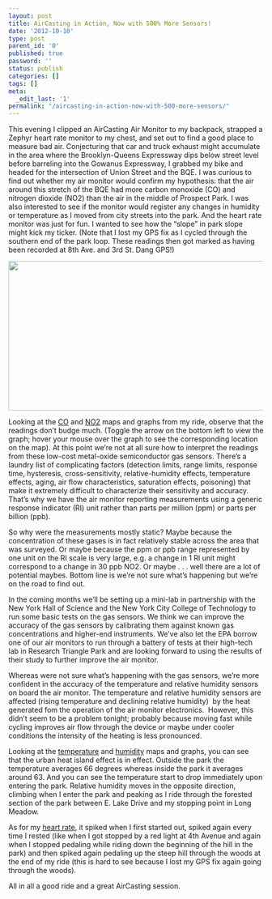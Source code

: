```yaml
---
layout: post
title: AirCasting in Action, Now with 500% More Sensors!
date: '2012-10-10'
type: post
parent_id: '0'
published: true
password: ''
status: publish
categories: []
tags: []
meta:
  _edit_last: '1'
permalink: "/aircasting-in-action-now-with-500-more-sensors/"
---
```

<p>This evening I clipped an AirCasting Air Monitor to my backpack, strapped a Zephyr heart rate monitor to my chest, and set out to find a good place to measure bad air. Conjecturing that car and truck exhaust might accumulate in the area where the Brooklyn-Queens Expressway dips below street level before barreling into the Gowanus Expressway, I grabbed my bike and headed for the intersection of Union Street and the BQE. I was curious to find out whether my air monitor would confirm my hypothesis: that the air around this stretch of the BQE had more carbon monoxide (CO) and nitrogen dioxide (NO2) than the air in the middle of Prospect Park. I was also interested to see if the monitor would register any changes in humidity or temperature as I moved from city streets into the park. And the heart rate monitor was just for fun. I wanted to see how the “slope” in park slope might kick my ticker. (Note that I lost my GPS fix as I cycled through the southern end of the park loop. These readings then got marked as having been recorded at 8th Ave. and 3rd St. Dang GPS!)</p>
<p><img title="Surveying the Air from the BQE to Long Meadow" src="{{ site.baseurl }}/assets/BQEtoLongMeadow.jpg" alt="" width="600" height="295" /></p>
<p>Looking at the <a href="http://aircasting.org/map#/map_sessions?data={'location':{'distance':'10','limit':false},'gridResolution':25,'tags':','usernames':','time':{'timeFrom':240,'timeTo':1679,'dayFrom':0,'dayTo':365,'yearFrom':2011,'yearTo':2012},'heat':{'highest':100,'high':75,'mid':50,'low':25,'lowest':0},'sensorId':'}&amp;sessionsIds=[567]&amp;tmp={'tmpSensorId':'CO%20Gas-TGS2442'}&amp;map={'zoom':15,'lat':40.67168694505665,'lng':-73.98323552,'mapType':'hybrid'}" target="_blank">CO</a> and <a href="http://aircasting.org/map#/map_sessions?data={'location':{'distance':'10','limit':false},'gridResolution':25,'tags':','usernames':','time':{'timeFrom':240,'timeTo':1679,'dayFrom':0,'dayTo':365,'yearFrom':2011,'yearTo':2012},'heat':{'highest':100,'high':75,'mid':50,'low':25,'lowest':0},'sensorId':'}&amp;sessionsIds=[567]&amp;tmp={'tmpSensorId':'N02%20Gas-MiCS-2710'}&amp;map={'zoom':15,'lat':40.67168694505665,'lng':-73.98323552,'mapType':'hybrid'}">NO2</a> maps and graphs from my ride, observe that the readings don’t budge much. (Toggle the arrow on the bottom left to view the graph; hover your mouse over the graph to see the corresponding location on the map). At this point we’re not at all sure how to interpret the readings from these low-cost metal-oxide semiconductor gas sensors. There’s a laundry list of complicating factors (detection limits, range limits, response time, hysteresis, cross-sensitivity, relative-humidity effects, temperature effects, aging, air flow characteristics, saturation effects, poisoning) that make it extremely difficult to characterize their sensitivity and accuracy. That’s why we have the air monitor reporting measurements using a generic response indicator (RI) unit rather than parts per million (ppm) or parts per billion (ppb).</p>
<p>So why were the measurements mostly static? Maybe because the concentration of these gases is in fact relatively stable across the area that was surveyed. Or maybe because the ppm or ppb range represented by one unit on the RI scale is very large, e.g. a change in 1 RI unit might correspond to a change in 30 ppb NO2. Or maybe . . . well there are a lot of potential maybes. Bottom line is we’re not sure what’s happening but we’re on the road to find out.</p>
<p>In the coming months we’ll be setting up a mini-lab in partnership with the New York Hall of Science and the New York City College of Technology to run some basic tests on the gas sensors. We think we can improve the accuracy of the gas sensors by calibrating them against known gas concentrations and higher-end instruments. We’ve also let the EPA borrow one of our air monitors to run through a battery of tests at their high-tech lab in Research Triangle Park and are looking forward to using the results of their study to further improve the air monitor.</p>
<p>Whereas were not sure what’s happening with the gas sensors, we’re more confident in the accuracy of the temperature and relative humidity sensors on board the air monitor. The temperature and relative humidity sensors are affected (rising temperature and declining relative humidity)  by the heat generated fom the operation of the air monitor electronics.  However, this didn’t seem to be a problem tonight; probably because moving fast while cycling improves air flow through the device or maybe under cooler conditions the intensity of the heating is less pronounced.</p>
<p>Looking at the <a href="http://aircasting.org/map#/map_sessions?data={'location':{'distance':'10','limit':false},'gridResolution':25,'tags':','usernames':','time':{'timeFrom':240,'timeTo':1679,'dayFrom':0,'dayTo':365,'yearFrom':2011,'yearTo':2012},'heat':{'highest':68,'high':66,'mid':64,'low':62,'lowest':60},'sensorId':'}&amp;sessionsIds=[567]&amp;tmp={'tmpSensorId':'Temperature-TMP36'}&amp;map={'zoom':15,'lat':40.66452568792458,'lng':-73.97825734006837,'mapType':'hybrid'}" target="_blank">temperature</a> and <a href="http://aircasting.org/map#/map_sessions?data={'location':{'distance':'10','limit':false},'gridResolution':25,'tags':','usernames':','time':{'timeFrom':240,'timeTo':1679,'dayFrom':0,'dayTo':365,'yearFrom':2011,'yearTo':2012},'heat':{'highest':62,'high':58,'mid':52,'low':46,'lowest':40},'sensorId':'}&amp;sessionsIds=[567]&amp;tmp={'tmpSensorId':'Humidity-HIH4030'}&amp;map={'zoom':15,'lat':40.66986415256613,'lng':-73.98151890623048,'mapType':'hybrid'}" target="_blank">humidity</a> maps and graphs, you can see that the urban heat island effect is in effect. Outside the park the temperature averages 66 degrees whereas inside the park it averages around 63. And you can see the temperature start to drop immediately upon entering the park. Relative humidity moves in the opposite direction, climbing when I enter the park and peaking as I ride through the forested section of the park between E. Lake Drive and my stopping point in Long Meadow.</p>
<p>As for my <a href="http://aircasting.org/map#/map_sessions?data={'location':{'distance':'10','limit':false},'gridResolution':25,'tags':','usernames':','time':{'timeFrom':240,'timeTo':1679,'dayFrom':0,'dayTo':365,'yearFrom':2011,'yearTo':2012},'heat':{'highest':131,'high':117,'mid':103,'low':89,'lowest':75},'sensorId':'}&amp;sessionsIds=[567]&amp;tmp={'tmpSensorId':'Heart%20Rate-Zephyr%20HxM'}&amp;map={'zoom':15,'lat':40.67168694505665,'lng':-73.98323552,'mapType':'hybrid'}" target="_blank">heart rate</a>, it spiked when I first started out, spiked again every time I rested (like when I got stopped by a red light at 4th Avenue and again when I stopped pedaling while riding down the beginning of the hill in the park) and then spiked again pedaling up the steep hill through the woods at the end of my ride (this is hard to see because I lost my GPS fix again going through the woods).</p>
<p>All in all a good ride and a great AirCasting session.</p>
